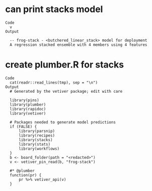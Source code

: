 # can print stacks model

    Code
      v
    Output
      
      -- frog-stack - <butchered_linear_stack> model for deployment 
      A regression stacked ensemble with 4 members using 4 features

# create plumber.R for stacks

    Code
      cat(readr::read_lines(tmp), sep = "\n")
    Output
      # Generated by the vetiver package; edit with care
      
      library(pins)
      library(plumber)
      library(rapidoc)
      library(vetiver)
      
      # Packages needed to generate model predictions
      if (FALSE) {
          library(parsnip)
          library(recipes)
          library(stacks)
          library(stats)
          library(workflows)
      }
      b <- board_folder(path = "<redacted>")
      v <- vetiver_pin_read(b, "frog-stack")
      
      #* @plumber
      function(pr) {
          pr %>% vetiver_api(v)
      }

